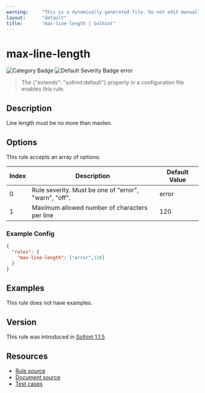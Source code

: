 ```yaml
---
warning:     "This is a dynamically generated file. Do not edit manually."
layout:      "default"
title:       "max-line-length | Solhint"
---
```


# max-line-length
![Category Badge](https://img.shields.io/badge/-Best%20Practise%20Rules-informational)
![Default Severity Badge error](https://img.shields.io/badge/Default%20Severity-error-red)
> The {"extends": "solhint:default"} property in a configuration file enables this rule.


## Description
Line length must be no more than maxlen.

## Options
This rule accepts an array of options:

| Index | Description                                           | Default Value |
| ----- | ----------------------------------------------------- | ------------- |
| 0     | Rule severity. Must be one of "error", "warn", "off". | error         |
| 1     | Maximum allowed number of characters per line         | 120           |


### Example Config
```json
{
  "rules": {
    "max-line-length": ["error",120]
  }
}
```


## Examples
This rule does not have examples.

## Version
This rule was introduced in [Solhint 1.1.5](https://github.com/protofire/solhint/tree/v1.1.5)

## Resources
- [Rule source](https://github.com/protofire/solhint/tree/master/lib/rules/best-practises/max-line-length.js)
- [Document source](https://github.com/protofire/solhint/tree/master/docs/rules/best-practises/max-line-length.md)
- [Test cases](https://github.com/protofire/solhint/tree/master/test/rules/best-practises/max-line-length.js)
